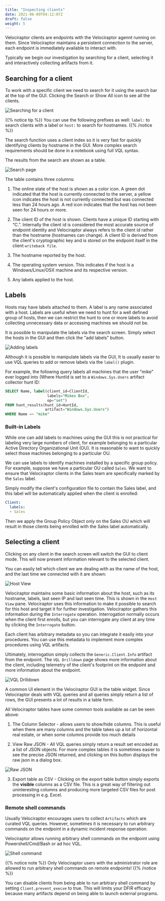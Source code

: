 ```yaml
---
title: "Inspecting clients"
date: 2021-06-09T04:12:07Z
draft: false
weight: 5
---
```


Velociraptor clients are endpoints with the Velociraptor agennt
running on them. Since Velociraptor maintains a persistent connection
to the server, each endpoint is immediately available to interact
with.

Typically we begin our investigation by searching for a client,
selecting it and interactively collecting artifacts from it.

## Searching for a client

To work with a specific client we need to search for it using the
search bar at the top of the GUI. Clicking the Search or Show All icon
to see all the clients.

![Searching for a client](image56.png)

{{% notice tip %}}
You can use the following prefixes as well: `label:` to search clients with a label or `host:` to search for hostnames.
{{% /notice %}}

The search function uses a client index so it is very fast for quickly
identifying clients by hostname in the GUI. More complex search
requirements should be done in a notebook using full VQL syntax.

The results from the search are shown as a table.

![Search page](search2.png)


The table contains three columns:

1. The online state of the host is shown as a color icon. A green dot
   indicated that the host is currently connected to the server, a
   yellow icon indicates the host is not currently connected but was
   connected less than 24 hours ago. A red icon indicates that the
   host has not been seen for 24 hours or more.

2. The client ID of the host is shown. Clients have a unique ID
   starting with “C.”. Internally the client id is considered the most
   accurate source of endpoint identity and Velociraptor always refers
   to the client id rather than the hostname (hostnames can change). A
   client ID is derived from the client's cryptographic key and is
   stored on the endpoint itself in the client `writeback file`.

3. The hostname reported by the host.

4. The operating system version. This indicates if the host is a
   Windows/Linux/OSX machine and its respective version.

5. Any labels applied to the host.

## Labels

Hosts may have labels attached to them. A label is any name associated
with a host. Labels are useful when we need to hunt for a well defined
group of hosts, then we can restrict the hunt to one or more labels to
avoid collecting unnecessary data or accessing machines we should not
be.

It is possible to manipulate the labels via the search screen. Simply
select the hosts in the GUI and then click the "add labels" button.

![Adding labels](labels.png)

Although it is possible to manipulate labels via the GUI, It is
usually easier to use VQL queries to add or remove labels via the
`label()` plugin.

For example, the following query labels all machines that the user
"mike" ever logged into (Where HuntId is set to a
`Windows.Sys.Users` artifact collector hunt ID:

```sql
SELECT Name, label(client_id=ClientId,
                   labels="Mikes Box",
                   op="set")
FROM hunt_results(hunt_id=HuntId,
                  artifact="Windows.Sys.Users")
WHERE Name =~ "mike"
```


### Built-in Labels

While one can add labels to machines using the GUI this is not
practical for labeling very large numbers of client, for example
belonging to a particular Active Directory Organizational Unit
(OU). It is reasonable to want to quickly select those machines
belonging to a particular OU.

We can use labels to identify machines installed by a specific group
policy. For example, suppose we have a particular OU called
`Sales`. We want to ensure that Velociraptor clients in the Sales team
are specifically marked by the `Sales` label.

Simply modify the client's configuration file to contain the Sales
label, and this label will be automatically applied when the client is
enrolled:

```yaml
Client:
  labels:
  - Sales
```

Then we apply the Group Policy Object only on the Sales OU which will
result in those clients being enrolled with the Sales label
automatically.


## Selecting a client

Clicking on any client in the search screen will switch the GUI to
client mode. This will now present information relevant to the
selected client.

You can easily tell which client we are dealing with as the name of
the host, and the last time we connected with it are shown:

![Host View](image57.png)

Velociraptor maintains some basic information about the host, such as
its hostname, labels, last seen IP and last seen time. This is shown
in the `Host View` pane. Velociraptor uses this information to make it
possible to search for this host and target it for further
investigation. Velociraptor gathers this information during the
`Interrogate` operation. Interrogation normally occurs when the client
first enrolls, but you can interrogate any client at any time by
clicking the `Interrogate` button.

Each client has arbitrary metadata so you can integrate it easily into
your procedures. You can use this metadata to implement more complex
procedures using VQL artifacts.

Ultimately, interrogation simply collects the `Generic.Client.Info`
artifact from the endpoint. The `VQL Drilldown` page shows more
information about the client, including telemetry of the client's
footprint on the endpoint and more information about the endpoint.

![VQL Drilldown](image58.png)


A common UI element in the Velociraptor GUI is the table widget. Since
Velociraptor deals with VQL queries and all queries simply return a
list of rows, the GUI presents a lot of results in a table form.

All Velociraptor tables have some common tools available as can be
seen above:

1. The Column Selector - allows users to show/hide columns. This is
   useful when there are many columns and the table takes up a lot of
   horizontal real estate, or when some columns provide too much
   details

2. View Raw JSON - All VQL queries simply return a result set encoded
   as a list of JSON objects. For more complex tables it is sometimes
   easier to see the precise JSON returned, and clicking on this
   button displays the raw json in a dialog box.

![Raw JSON](image59.png)

3. Export table as CSV - Clicking on the export table button simply
   exports the **visible** columns as a CSV file. This is a great way
   of filtering out uninteresting columns and producing more targeted
   CSV files for post processing in e.g. Excel.


### Remote shell commands

Usually Velociraptor encourages users to collect `Artifacts` which are
curated VQL queries. However, sometimes it is necessary to run
arbitrary commands on the endpoint in a dynamic incident response
operation.

Velociraptor allows running arbitrary shell commands on the endpoint
using Powershell/Cmd/Bash or ad hoc VQL.

![Shell command](image60.png)

{{% notice note %}}
Only Velociraptor users with the administrator role are allowed to run arbitrary shell commands on remote endpoints!
{{% /notice %}}

You can disable clients from being able to run arbitrary shell command
by setting `Client.prevent_execve` to true. This will limits your DFIR
efficacy because many artifacts depend on being able to launch
external programs.
